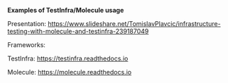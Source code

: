 **Examples of TestInfra/Molecule usage**

Presentation:
https://www.slideshare.net/TomislavPlavcic/infrastructure-testing-with-molecule-and-testinfra-239187049

Frameworks:

TestInfra: https://testinfra.readthedocs.io

Molecule: https://molecule.readthedocs.io
